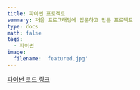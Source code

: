 ```yaml
---
title: 파이썬 프로젝트
summary: 처음 프로그래밍에 입문하고 만든 프로젝트
type: docs
math: false
tags:
  - 파이썬
image:
  filename: 'featured.jpg'
---
```


[파이썬 코드 링크](https://github.com/Coti00/linux_project)
